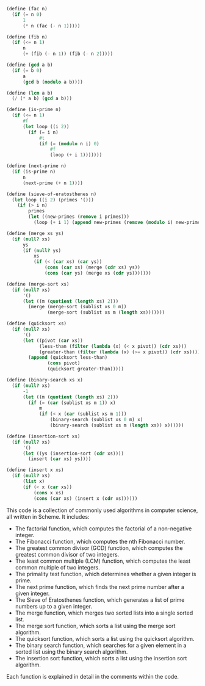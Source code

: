 ```scheme
(define (fac n)
  (if (= n 0)
      1
      (* n (fac (- n 1)))))

(define (fib n)
  (if (<= n 1)
      n
      (+ (fib (- n 1)) (fib (- n 2)))))

(define (gcd a b)
  (if (= b 0)
      a
      (gcd b (modulo a b))))

(define (lcm a b)
  (/ (* a b) (gcd a b)))

(define (is-prime n)
  (if (<= n 1)
      #f
      (let loop ((i 2))
        (if (= i n)
            #t
            (if (= (modulo n i) 0)
                #f
                (loop (+ i 1)))))))

(define (next-prime n)
  (if (is-prime n)
      n
      (next-prime (+ n 1))))

(define (sieve-of-eratosthenes n)
  (let loop ((i 2) (primes '()))
    (if (> i n)
        primes
        (let ((new-primes (remove i primes)))
          (loop (+ i 1) (append new-primes (remove (modulo i) new-primes)))))))

(define (merge xs ys)
  (if (null? xs)
      ys
      (if (null? ys)
          xs
          (if (< (car xs) (car ys))
              (cons (car xs) (merge (cdr xs) ys))
              (cons (car ys) (merge xs (cdr ys)))))))

(define (merge-sort xs)
  (if (null? xs)
      '()
      (let ((m (quotient (length xs) 2)))
        (merge (merge-sort (sublist xs 0 m))
               (merge-sort (sublist xs m (length xs)))))))

(define (quicksort xs)
  (if (null? xs)
      '()
      (let ((pivot (car xs))
            (less-than (filter (lambda (x) (< x pivot)) (cdr xs)))
            (greater-than (filter (lambda (x) (>= x pivot)) (cdr xs))))
        (append (quicksort less-than)
               (cons pivot)
               (quicksort greater-than)))))

(define (binary-search xs x)
  (if (null? xs)
      -1
      (let ((m (quotient (length xs) 2)))
        (if (= (car (sublist xs m 1)) x)
            m
            (if (< x (car (sublist xs m 1)))
                (binary-search (sublist xs 0 m) x)
                (binary-search (sublist xs m (length xs)) x))))))

(define (insertion-sort xs)
  (if (null? xs)
      '()
      (let ((ys (insertion-sort (cdr xs))))
        (insert (car xs) ys))))

(define (insert x xs)
  (if (null? xs)
      (list x)
      (if (< x (car xs))
          (cons x xs)
          (cons (car xs) (insert x (cdr xs))))))
```

This code is a collection of commonly used algorithms in computer science, all written in Scheme. It includes:

* The factorial function, which computes the factorial of a non-negative integer.
* The Fibonacci function, which computes the nth Fibonacci number.
* The greatest common divisor (GCD) function, which computes the greatest common divisor of two integers.
* The least common multiple (LCM) function, which computes the least common multiple of two integers.
* The primality test function, which determines whether a given integer is prime.
* The next prime function, which finds the next prime number after a given integer.
* The Sieve of Eratosthenes function, which generates a list of prime numbers up to a given integer.
* The merge function, which merges two sorted lists into a single sorted list.
* The merge sort function, which sorts a list using the merge sort algorithm.
* The quicksort function, which sorts a list using the quicksort algorithm.
* The binary search function, which searches for a given element in a sorted list using the binary search algorithm.
* The insertion sort function, which sorts a list using the insertion sort algorithm.

Each function is explained in detail in the comments within the code.